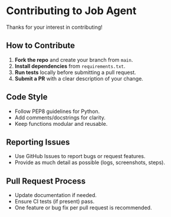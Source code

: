 # Contributing to Job Agent

Thanks for your interest in contributing!

## How to Contribute
1. **Fork the repo** and create your branch from `main`.
2. **Install dependencies** from `requirements.txt`.
3. **Run tests** locally before submitting a pull request.
4. **Submit a PR** with a clear description of your change.

## Code Style
- Follow PEP8 guidelines for Python.
- Add comments/docstrings for clarity.
- Keep functions modular and reusable.

## Reporting Issues
- Use GitHub Issues to report bugs or request features.
- Provide as much detail as possible (logs, screenshots, steps).

## Pull Request Process
- Update documentation if needed.
- Ensure CI tests (if present) pass.
- One feature or bug fix per pull request is recommended.
